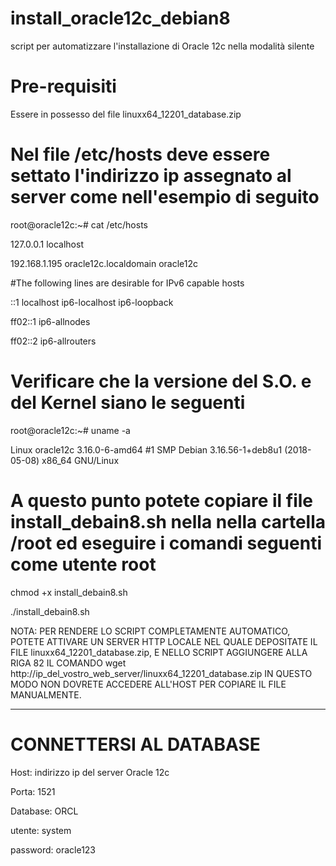 # install_oracle12c_debian8
script per automatizzare l'installazione di Oracle 12c  nella modalità silente

# Pre-requisiti
Essere in possesso del file linuxx64_12201_database.zip

# Nel file /etc/hosts deve essere settato l'indirizzo ip assegnato al server come nell'esempio di seguito

root@oracle12c:~# cat /etc/hosts

127.0.0.1	localhost

192.168.1.195	oracle12c.localdomain	oracle12c

#The following lines are desirable for IPv6 capable hosts

::1     localhost ip6-localhost ip6-loopback

ff02::1 ip6-allnodes

ff02::2 ip6-allrouters

# Verificare che la versione del S.O. e del Kernel siano le seguenti
root@oracle12c:~# uname -a

Linux oracle12c 3.16.0-6-amd64 #1 SMP Debian 3.16.56-1+deb8u1 (2018-05-08) x86_64 GNU/Linux

# A questo punto potete copiare il file install_debain8.sh nella nella cartella /root ed eseguire i comandi seguenti come utente root

chmod +x install_debain8.sh

./install_debain8.sh

NOTA: PER RENDERE LO SCRIPT COMPLETAMENTE AUTOMATICO, POTETE ATTIVARE UN SERVER HTTP LOCALE NEL QUALE DEPOSITATE IL FILE linuxx64_12201_database.zip,
E NELLO SCRIPT AGGIUNGERE ALLA RIGA 82 IL COMANDO wget http://ip_del_vostro_web_server/linuxx64_12201_database.zip IN QUESTO MODO NON DOVRETE ACCEDERE ALL'HOST PER COPIARE IL FILE MANUALMENTE.

--------------------------------------------------------------------------------------------------------------------------------------

# CONNETTERSI AL DATABASE

Host: indirizzo ip del server Oracle 12c

Porta: 1521

Database: ORCL

utente: system

password: oracle123


